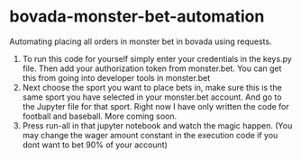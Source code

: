 # bovada-monster-bet-automation
Automating placing all orders in monster bet in bovada using requests. 
1. To run this code for yourself simply enter your credentials in the keys.py file. Then add your authorization token from monster.bet. You can get this from going into developer tools in monster.bet
2. Next choose the sport you want to place bets in, make sure this is the same sport you have selected in your monster.bet account. And go to the Jupyter file for that sport. Right now I have only written the code for football and baseball. More coming soon.
3. Press run-all in that jupyter notebook and watch the magic happen. (You may change the wager amount constant in the execution code if you dont want to bet 90% of your account)
